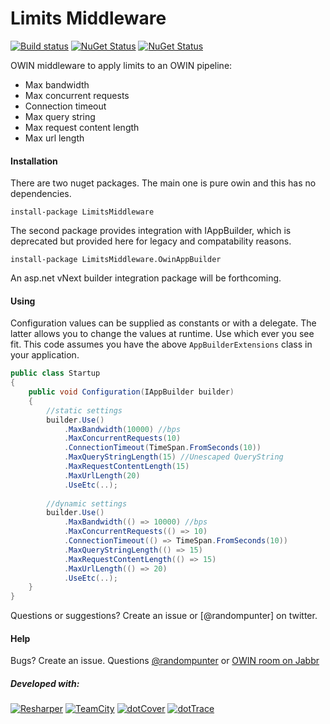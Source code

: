 Limits Middleware
===========

[![Build status](https://ci.appveyor.com/api/projects/status/o6bm02n8stya868r)](https://ci.appveyor.com/project/damianh/limitsmiddleware) [![NuGet Status](http://img.shields.io/nuget/v/LimitsMiddleware.svg?style=flat)](https://www.nuget.org/packages/LimitsMiddleware/) [![NuGet Status](http://img.shields.io/nuget/v/LimitsMiddleware.OwinAppBuilder.svg?style=flat)](https://www.nuget.org/packages/LimitsMiddleware.OwinAppBuilder/)

OWIN middleware to apply limits to an OWIN pipeline:

 - Max bandwidth
 - Max concurrent requests
 - Connection timeout
 - Max query string
 - Max request content length
 - Max url length
 
#### Installation

There are two nuget packages. The main one is pure owin and this has no dependencies.

`install-package LimitsMiddleware`

The second package provides integration with IAppBuilder, which is deprecated but provided here for legacy and compatability reasons.

`install-package LimitsMiddleware.OwinAppBuilder`

An asp.net vNext builder integration package will be forthcoming.

#### Using

Configuration values can be supplied as constants or with a delegate. The latter allows you to change the values at runtime. Use which ever you see fit. This code assumes you have the above `AppBuilderExtensions` class in your application. 


```csharp
public class Startup
{
    public void Configuration(IAppBuilder builder)
    {
        //static settings
        builder.Use()
            .MaxBandwidth(10000) //bps
            .MaxConcurrentRequests(10)
            .ConnectionTimeout(TimeSpan.FromSeconds(10))
            .MaxQueryStringLength(15) //Unescaped QueryString
            .MaxRequestContentLength(15)
            .MaxUrlLength(20)
            .UseEtc(..);
            
        //dynamic settings
        builder.Use()
            .MaxBandwidth(() => 10000) //bps
            .MaxConcurrentRequests(() => 10)
            .ConnectionTimeout(() => TimeSpan.FromSeconds(10))
            .MaxQueryStringLength(() => 15)
            .MaxRequestContentLength(() => 15)
            .MaxUrlLength(() => 20)
            .UseEtc(..);
    }
}
```

Questions or suggestions? Create an issue or [@randompunter] on twitter.

#### Help

Bugs? Create an issue. Questions [@randompunter](https://twitter.com/randompunter) or [OWIN room on Jabbr](https://jabbr.net/#/rooms/owin)

##### Developed with:

[![Resharper](http://neventstore.org/images/logo_resharper_small.gif)](http://www.jetbrains.com/resharper/)
[![TeamCity](http://neventstore.org/images/logo_teamcity_small.gif)](http://www.jetbrains.com/teamcity/)
[![dotCover](http://neventstore.org/images/logo_dotcover_small.gif)](http://www.jetbrains.com/dotcover/)
[![dotTrace](http://neventstore.org/images/logo_dottrace_small.gif)](http://www.jetbrains.com/dottrace/)

